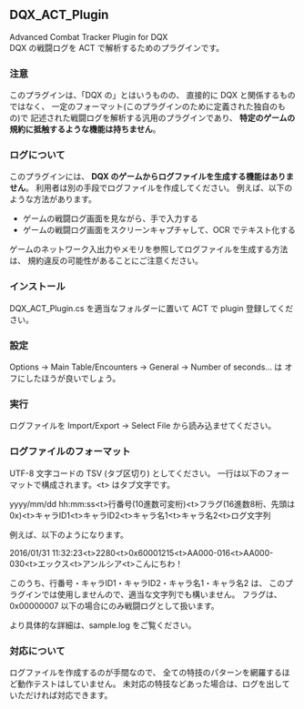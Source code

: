 ## DQX_ACT_Plugin
Advanced Combat Tracker Plugin for DQX  
DQX の戦闘ログを ACT で解析するためのプラグインです。


### 注意

このプラグインは、「DQX の」とはいうものの、
直接的に DQX と関係するものではなく、
一定のフォーマット(このプラグインのために定義された独自のもの)で
記述された戦闘ログを解析する汎用のプラグインであり、
__特定のゲームの規約に抵触するような機能は持ちません__。


### ログについて

このプラグインには、
__DQX のゲームからログファイルを生成する機能はありません__。
利用者は別の手段でログファイルを作成してください。
例えば、以下のような方法があります。

* ゲームの戦闘ログ画面を見ながら、手で入力する
* ゲームの戦闘ログ画面をスクリーンキャプチャして、OCR でテキスト化する

ゲームのネットワーク入出力やメモリを参照してログファイルを生成する方法は、
規約違反の可能性があることにご注意ください。


### インストール

DQX_ACT_Plugin.cs を適当なフォルダーに置いて ACT で plugin 登録してください。


### 設定

Options -> Main Table/Encounters -> General -> Number of seconds... は
オフにしたほうが良いでしょう。


### 実行

ログファイルを Import/Export -> Select File から読み込ませてください。


### ログファイルのフォーマット

UTF-8 文字コードの TSV (タブ区切り) としてください。
一行は以下のフォーマットで構成されます。\<t\> はタブ文字です。

yyyy/mm/dd hh:mm:ss\<t\>行番号(10進数可変桁)\<t\>フラグ(16進数8桁、先頭は0x)\<t\>キャラID1\<t\>キャラID2\<t\>キャラ名1\<t\>キャラ名2\<t\>ログ文字列

例えば、以下のようになります。

2016/01/31 11:32:23\<t\>2280\<t\>0x60001215\<t\>AA000-016\<t\>AA000-030\<t\>エックス\<t\>アンルシア\<t\>こんにちわ！

このうち、行番号・キャラID1・キャラID2・キャラ名1・キャラ名2 は、
このプラグインでは使用しませんので、適当な文字列でも構いません。
フラグは、0x00000007 以下の場合にのみ戦闘ログとして扱います。

より具体的な詳細は、sample.log をご覧ください。


### 対応について

ログファイルを作成するのが手間なので、
全ての特技のパターンを網羅するほど動作テストはしていません。
未対応の特技などあった場合は、ログを出していただければ対応できます。
